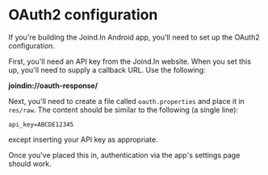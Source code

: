 # OAuth2 configuration

If you're building the Joind.In Android app, you'll need to set up the OAuth2 configuration.

First, you'll need an API key from the Joind.In website. When you set this up, you'll need to
supply a callback URL. Use the following:

**joindin://oauth-response/**

Next, you'll need to create a file called ``oauth.properties`` and place it in ``res/raw``.
The content should be similar to the following (a single line):

    api_key=ABCDE12345

except inserting your API key as appropriate.

Once you've placed this in, authentication via the app's settings page should work.
